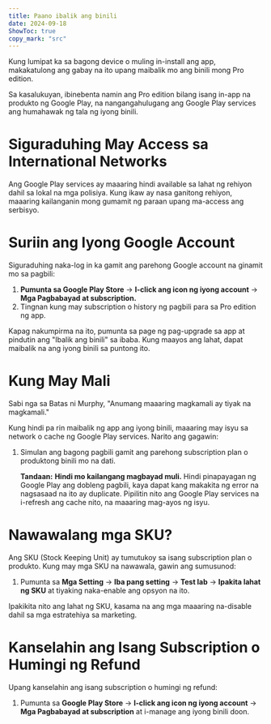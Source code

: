 ```yaml
---
title: Paano ibalik ang binili  
date: 2024-09-18  
ShowToc: true
copy_mark: "src"
---
```


Kung lumipat ka sa bagong device o muling in-install ang app, makakatulong ang gabay na ito upang maibalik mo ang binili mong Pro edition.

Sa kasalukuyan, ibinebenta namin ang Pro edition bilang isang in-app na produkto ng Google Play, na nangangahulugang ang Google Play services ang humahawak ng tala ng iyong binili.

# Siguraduhing May Access sa International Networks

Ang Google Play services ay maaaring hindi available sa lahat ng rehiyon dahil sa lokal na mga polisiya. Kung ikaw ay nasa ganitong rehiyon, maaaring kailanganin mong gumamit ng paraan upang ma-access ang serbisyo.

# Suriin ang Iyong Google Account

Siguraduhing naka-log in ka gamit ang parehong Google account na ginamit mo sa pagbili:

1. **Pumunta sa Google Play Store** -> **I-click ang icon ng iyong account** -> **Mga Pagbabayad at subscription.**  
2. Tingnan kung may subscription o history ng pagbili para sa Pro edition ng app.

Kapag nakumpirma na ito, pumunta sa page ng pag-upgrade sa app at pindutin ang "Ibalik ang binili" sa ibaba. Kung maayos ang lahat, dapat maibalik na ang iyong binili sa puntong ito.

# Kung May Mali

Sabi nga sa Batas ni Murphy, "Anumang maaaring magkamali ay tiyak na magkamali."

Kung hindi pa rin maibalik ng app ang iyong binili, maaaring may isyu sa network o cache ng Google Play services. Narito ang gagawin:

1. Simulan ang bagong pagbili gamit ang parehong subscription plan o produktong binili mo na dati.

   **Tandaan:** **Hindi mo kailangang magbayad muli.** Hindi pinapayagan ng Google Play ang dobleng pagbili, kaya dapat kang makakita ng error na nagsasaad na ito ay duplicate. Pipilitin nito ang Google Play services na i-refresh ang cache nito, na maaaring mag-ayos ng isyu.

# Nawawalang mga SKU?

Ang SKU (Stock Keeping Unit) ay tumutukoy sa isang subscription plan o produkto. Kung may mga SKU na nawawala, gawin ang sumusunod:

1. Pumunta sa **Mga Setting** -> **Iba pang setting** -> **Test lab** -> **Ipakita lahat ng SKU** at tiyaking naka-enable ang opsyon na ito.
   
Ipakikita nito ang lahat ng SKU, kasama na ang mga maaaring na-disable dahil sa mga estratehiya sa marketing.

# Kanselahin ang Isang Subscription o Humingi ng Refund

Upang kanselahin ang isang subscription o humingi ng refund:

1. Pumunta sa **Google Play Store** -> **I-click ang icon ng iyong account** -> **Mga Pagbabayad at subscription** at i-manage ang iyong binili doon.